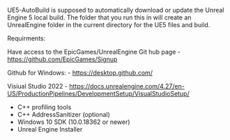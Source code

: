 UE5-AutoBuild is supposed to automatically download or update the Unreal Engine 5 local build. The folder that you run this in will create an UnrealEngine folder in the current directory for the UE5 files and build. 

Requirments:

Have access to the EpicGames/UnrealEngine Git hub page - https://github.com/EpicGames/Signup

Github for Windows: - https://desktop.github.com/

Visiual Studio 2022 - https://docs.unrealengine.com/4.27/en-US/ProductionPipelines/DevelopmentSetup/VisualStudioSetup/
- C++ profiling tools
- C++ AddressSanitizer (optional)
- Windows 10 SDK (10.0.18362 or newer)
- Unreal Engine Installer

